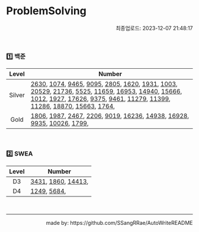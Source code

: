 # ProblemSolving
<p align="right"> 최종업로드: 2023-12-07 21:48:17 </p>


<br/>

### 1️⃣ 백준
| Level | Number |
| :------: | ------ |
| Silver | [2630](https://github.com/SSangRRae/ProblemSolving/tree/main/백준/Silver/2630. 색종이 만들기), [1074](https://github.com/SSangRRae/ProblemSolving/tree/main/백준/Silver/1074. Z), [9465](https://github.com/SSangRRae/ProblemSolving/tree/main/백준/Silver/9465. 스티커), [9095](https://github.com/SSangRRae/ProblemSolving/tree/main/백준/Silver/9095. 1， 2， 3 더하기), [2805](https://github.com/SSangRRae/ProblemSolving/tree/main/백준/Silver/2805. 나무 자르기), [1620](https://github.com/SSangRRae/ProblemSolving/tree/main/백준/Silver/1620. 나는야 포켓몬 마스터 이다솜), [1931](https://github.com/SSangRRae/ProblemSolving/tree/main/백준/Silver/1931. 회의실 배정), [1003](https://github.com/SSangRRae/ProblemSolving/tree/main/백준/Silver/1003. 피보나치 함수), [20529](https://github.com/SSangRRae/ProblemSolving/tree/main/백준/Silver/20529. 가장 가까운 세 사람의 심리적 거리), [21736](https://github.com/SSangRRae/ProblemSolving/tree/main/백준/Silver/21736. 헌내기는 친구가 필요해), [5525](https://github.com/SSangRRae/ProblemSolving/tree/main/백준/Silver/5525. IOIOI), [11659](https://github.com/SSangRRae/ProblemSolving/tree/main/백준/Silver/11659. 구간 합 구하기 4), [16953](https://github.com/SSangRRae/ProblemSolving/tree/main/백준/Silver/16953. A → B), [14940](https://github.com/SSangRRae/ProblemSolving/tree/main/백준/Silver/14940. 쉬운 최단거리), [15666](https://github.com/SSangRRae/ProblemSolving/tree/main/백준/Silver/15666. N과 M （12）), [1012](https://github.com/SSangRRae/ProblemSolving/tree/main/백준/Silver/1012. 유기농 배추), [1927](https://github.com/SSangRRae/ProblemSolving/tree/main/백준/Silver/1927. 최소 힙), [17626](https://github.com/SSangRRae/ProblemSolving/tree/main/백준/Silver/17626. Four Squares), [9375](https://github.com/SSangRRae/ProblemSolving/tree/main/백준/Silver/9375. 패션왕 신해빈), [9461](https://github.com/SSangRRae/ProblemSolving/tree/main/백준/Silver/9461. 파도반 수열), [11279](https://github.com/SSangRRae/ProblemSolving/tree/main/백준/Silver/11279. 최대 힙), [11399](https://github.com/SSangRRae/ProblemSolving/tree/main/백준/Silver/11399. ATM), [11286](https://github.com/SSangRRae/ProblemSolving/tree/main/백준/Silver/11286. 절댓값 힙), [18870](https://github.com/SSangRRae/ProblemSolving/tree/main/백준/Silver/18870. 좌표 압축), [15663](https://github.com/SSangRRae/ProblemSolving/tree/main/백준/Silver/15663. N과 M （9）), [1764](https://github.com/SSangRRae/ProblemSolving/tree/main/백준/Silver/1764. 듣보잡),  |
| Gold | [1806](https://github.com/SSangRRae/ProblemSolving/tree/main/백준/Gold/1806. 부분합), [1987](https://github.com/SSangRRae/ProblemSolving/tree/main/백준/Gold/1987. 알파벳), [2467](https://github.com/SSangRRae/ProblemSolving/tree/main/백준/Gold/2467. 용액), [2206](https://github.com/SSangRRae/ProblemSolving/tree/main/백준/Gold/2206. 벽 부수고 이동하기), [9019](https://github.com/SSangRRae/ProblemSolving/tree/main/백준/Gold/9019. DSLR), [16236](https://github.com/SSangRRae/ProblemSolving/tree/main/백준/Gold/16236. 아기 상어), [14938](https://github.com/SSangRRae/ProblemSolving/tree/main/백준/Gold/14938. 서강그라운드), [16928](https://github.com/SSangRRae/ProblemSolving/tree/main/백준/Gold/16928. 뱀과 사다리 게임), [9935](https://github.com/SSangRRae/ProblemSolving/tree/main/백준/Gold/9935. 문자열 폭발), [10026](https://github.com/SSangRRae/ProblemSolving/tree/main/백준/Gold/10026. 적록색약), [1799](https://github.com/SSangRRae/ProblemSolving/tree/main/백준/Gold/1799. 비숍),  |

<br/>

### 2️⃣ SWEA
| Level | Number |
| :------: | ------ |
| D3 | [3431](https://github.com/SSangRRae/ProblemSolving/tree/main/SWEA/D3/3431. 준환이의 운동관리), [1860](https://github.com/SSangRRae/ProblemSolving/tree/main/SWEA/D3/1860. 진기의 최고급 붕어빵), [14413](https://github.com/SSangRRae/ProblemSolving/tree/main/SWEA/D3/14413. 격자판 칠하기),  |
| D4 | [1249](https://github.com/SSangRRae/ProblemSolving/tree/main/SWEA/D4/1249. ［S／W 문제해결 응용］ 4일차 － 보급로), [5684](https://github.com/SSangRRae/ProblemSolving/tree/main/SWEA/D4/5684. ［Professional］ 운동),  |

<br/>

 --- 

 <p align="right"> made by: https://github.com/SSangRRae/AutoWriteREADME</p>